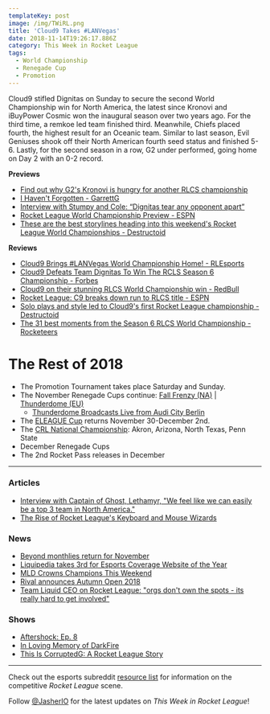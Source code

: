 ```yaml
---
templateKey: post
image: /img/TWiRL.png
title: 'Cloud9 Takes #LANVegas'
date: 2018-11-14T19:26:17.886Z
category: This Week in Rocket League
tags:
  - World Championship
  - Renegade Cup
  - Promotion
---
```

Cloud9 stifled Dignitas on Sunday to secure the second World Championship win for North America, the latest since Kronovi and iBuyPower Cosmic won the inaugural season over two years ago. For the third time, a remkoe led team finished third. Meanwhile, Chiefs placed fourth, the highest result for an Oceanic team. Similar to last season, Evil Geniuses shook off their North American fourth seed status and finished 5-6. Lastly, for the second season in a row, G2 under performed, going home on Day 2 with an 0-2 record. 

**Previews**

* [Find out why G2's Kronovi is hungry for another RLCS championship](https://www.redbull.com/int-en/g2-esports-cameron-kronovi-bills-rlcs-interview)
* [I Haven't Forgotten - GarrettG](https://www.theplayerslobby.com/3082/i-havent-forgotten-garrettg-rocket-league-rlcs-nrg/#.rn60blu5ih)
* [Interview with Stumpy and Cole: “Dignitas tear any opponent apart”](https://rocketeers.gg/interview-stumpy-and-cole-las-vegas-world-championship/)
* [Rocket League World Championship Preview - ESPN](http://www.espn.com/esports/story/_/id/25216810/rocket-league-world-championship-preview)
* [These are the best storylines heading into this weekend's Rocket League World Championships - Destructoid](https://www.destructoid.com/these-are-the-best-storylines-heading-into-this-weekend-s-rocket-league-world-championships-530053.phtml?utm_source=dlvr.it&utm_medium=twitter)

**Reviews**

* [Cloud9 Brings #LANVegas World Championship Home! - RLEsports](https://www.rocketleagueesports.com/news/cloud9-brings-lanvegas-world-championship-home/)
* [Cloud9 Defeats Team Dignitas To Win The RCLS Season 6 Championship - Forbes](https://www.forbes.com/sites/maxthielmeyer/2018/11/11/cloud9-defeats-team-dignitas-to-win-the-rcls-season-6-championship/?utm_source=TWITTER&utm_medium=social&utm_content=1892689131&utm_campaign=sprinklrForbesGamesTwitter#435937b5b4d1)
* [Cloud9 on their stunning RLCS World Championship win - RedBull](https://www.redbull.com/int-en/cloud9-rlcs-champions-interview?linkId=59571830)
* [Rocket League: C9 breaks down run to RLCS title - ESPN](http://www.espn.com/esports/story/_/id/25258898/cloud9-breaks-run-rocket-league-championship-series-title)
* [Solo plays and style led to Cloud9's first Rocket League championship - Destructoid](https://www.destructoid.com/solo-plays-and-style-led-to-cloud9-s-first-rocket-league-championship-530908.phtml?utm_source=dlvr.it&utm_medium=twitter)
* [The 31 best moments from the Season 6 RLCS World Championship - Rocketeers](https://rocketeers.gg/best-moments-from-season-6-rlcs-world-championship/)

# The Rest of 2018

* The Promotion Tournament takes place Saturday and Sunday.
* The November Renegade Cups continue: [Fall Frenzy (NA)](https://smash.gg/tournament/fall-frenzy/events) | [Thunderdome (EU)](https://smash.gg/tournament/rocketeers-thunderdome/events)
  * [Thunderdome Broadcasts Live from Audi City Berlin](https://rocketeers.gg/rocketeers-thunderdome-finals-come-to-audi-city-berlin/)
* The [ELEAGUE Cup](https://www.eleague.com/rocketleague-2018/news/eleague-cup-rocket-league-2018) returns November 30-December 2nd. 
* The [CRL National Championship](https://www.rocketleagueesports.com/news/crl-national-championship-tickets-on-sale-now-/): Akron, Arizona, North Texas, Penn State
* December Renegade Cups
* The 2nd Rocket Pass releases in December

---

### Articles

* [Interview with Captain of Ghost, Lethamyr, "We feel like we can easily be a top 3 team in North America."](http://team-dignitas.net/articles/blogs/rocket-league/13094/interview-with-lethamyr)
* [The Rise of Rocket League's Keyboard and Mouse Wizards](https://www.redbull.com/int-en/rocket-league-behind-the-keyboard-mouse-players)

### News

* [Beyond monthlies return for November](https://twitter.com/TeamBeyondnet/status/1062060556117516290)
* [Liquipedia takes 3rd for Esports Coverage Website of the Year](https://www.reddit.com/r/RocketLeagueEsports/comments/9wjn98/liquipedia_takes_3rd_for_esports_coverage_website/)
* [MLD Crowns Champions This Weekend](https://twitter.com/MLDoubles/status/1059449745817722880)
* [Rival announces Autumn Open 2018](https://twitter.com/RivalEsportsGG/status/1062454114246934528)
* [Team Liquid CEO on Rocket League: "orgs don't own the spots - its really hard to get involved"](https://twitter.com/LiQuiD112/status/1061045393440464896)

### Shows

* [Aftershock: Ep. 8](https://www.youtube.com/watch?v=A4BOgn1FNN8)
* [In Loving Memory of DarkFire](https://www.youtube.com/watch?v=UA8ihqHyclg)
* [This Is CorruptedG: A Rocket League Story](https://www.youtube.com/watch?v=J9bvqUTNXb0)

---

Check out the esports subreddit [resource list](https://www.reddit.com/r/RocketLeagueEsports/wiki/links) for information on the competitive *Rocket League* scene.

Follow [@JasherIO](https://twitter.com/JasherIO) for the latest updates on *This Week in Rocket League*!

